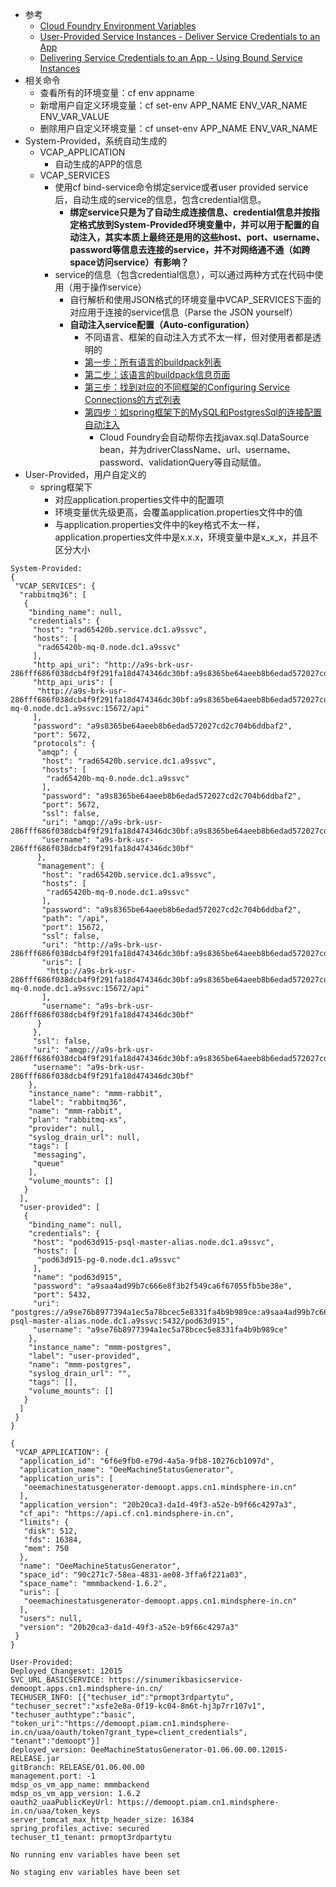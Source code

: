 * 参考
    * [Cloud Foundry Environment Variables](https://docs.cloudfoundry.org/devguide/deploy-apps/environment-variable.html)
    * [User-Provided Service Instances - Deliver Service Credentials to an App](https://docs.cloudfoundry.org/devguide/services/user-provided.html#credentials)
    * [Delivering Service Credentials to an App - Using Bound Service Instances](https://docs.cloudfoundry.org/devguide/services/application-binding.html#use)
* 相关命令
    * 查看所有的环境变量：cf env appname
    * 新增用户自定义环境变量：cf set-env APP_NAME ENV_VAR_NAME ENV_VAR_VALUE
    * 删除用户自定义环境变量：cf unset-env APP_NAME ENV_VAR_NAME
* System-Provided，系统自动生成的
    * VCAP_APPLICATION
        * 自动生成的APP的信息
    * VCAP_SERVICES
        * 使用cf bind-service命令绑定service或者user provided service后，自动生成的service的信息，包含credential信息。
            * **绑定service只是为了自动生成连接信息、credential信息并按指定格式放到System-Provided环境变量中，并可以用于配置的自动注入，其实本质上最终还是用的这些host、port、username、password等信息去连接的service，并不对网络通不通（如跨space访问service）有影响？**
        * service的信息（包含credential信息），可以通过两种方式在代码中使用（用于操作service）
            * 自行解析和使用JSON格式的环境变量中VCAP_SERVICES下面的对应用于连接的service信息（Parse the JSON yourself）
            * **自动注入service配置（Auto-configuration）**
                * 不同语言、框架的自动注入方式不太一样，但对使用者都是透明的
                * [第一步：所有语言的buildpack列表](https://docs.cloudfoundry.org/buildpacks/)
                * [第二步：该语言的buildpack信息页面](https://docs.cloudfoundry.org/buildpacks/java/index.html)
                * [第三步：找到对应的不同框架的Configuring Service Connections的方式列表](https://docs.cloudfoundry.org/buildpacks/java/configuring-service-connections/index.html)
                * [第四步：如spring框架下的MySQL和PostgresSql的连接配置自动注入](https://docs.cloudfoundry.org/buildpacks/java/configuring-service-connections/spring-service-bindings.html#rdbms)
                    * Cloud Foundry会自动帮你去找javax.sql.DataSource bean，并为driverClassName、url、username、password、validationQuery等自动赋值。
* User-Provided，用户自定义的
    * spring框架下
        * 对应application.properties文件中的配置项
        * 环境变量优先级更高，会覆盖application.properties文件中的值
        * 与application.properties文件中的key格式不太一样，application.properties文件中是x.x.x，环境变量中是x_x_x，并且不区分大小

```
System-Provided:
{
 "VCAP_SERVICES": {
  "rabbitmq36": [
   {
    "binding_name": null,
    "credentials": {
     "host": "rad65420b.service.dc1.a9ssvc",
     "hosts": [
      "rad65420b-mq-0.node.dc1.a9ssvc"
     ],
     "http_api_uri": "http://a9s-brk-usr-286fff686f038dcb4f9f291fa18d474346dc30bf:a9s8365be64aeeb8b6edad572027cd2c704b6ddbaf2@rad65420b.service.dc1.a9ssvc:15672/api",
     "http_api_uris": [
      "http://a9s-brk-usr-286fff686f038dcb4f9f291fa18d474346dc30bf:a9s8365be64aeeb8b6edad572027cd2c704b6ddbaf2@rad65420b-mq-0.node.dc1.a9ssvc:15672/api"
     ],
     "password": "a9s8365be64aeeb8b6edad572027cd2c704b6ddbaf2",
     "port": 5672,
     "protocols": {
      "amqp": {
       "host": "rad65420b.service.dc1.a9ssvc",
       "hosts": [
        "rad65420b-mq-0.node.dc1.a9ssvc"
       ],
       "password": "a9s8365be64aeeb8b6edad572027cd2c704b6ddbaf2",
       "port": 5672,
       "ssl": false,
       "uri": "amqp://a9s-brk-usr-286fff686f038dcb4f9f291fa18d474346dc30bf:a9s8365be64aeeb8b6edad572027cd2c704b6ddbaf2@rad65420b.service.dc1.a9ssvc:5672",
       "username": "a9s-brk-usr-286fff686f038dcb4f9f291fa18d474346dc30bf"
      },
      "management": {
       "host": "rad65420b.service.dc1.a9ssvc",
       "hosts": [
        "rad65420b-mq-0.node.dc1.a9ssvc"
       ],
       "password": "a9s8365be64aeeb8b6edad572027cd2c704b6ddbaf2",
       "path": "/api",
       "port": 15672,
       "ssl": false,
       "uri": "http://a9s-brk-usr-286fff686f038dcb4f9f291fa18d474346dc30bf:a9s8365be64aeeb8b6edad572027cd2c704b6ddbaf2@rad65420b.service.dc1.a9ssvc:15672/api",
       "uris": [
        "http://a9s-brk-usr-286fff686f038dcb4f9f291fa18d474346dc30bf:a9s8365be64aeeb8b6edad572027cd2c704b6ddbaf2@rad65420b-mq-0.node.dc1.a9ssvc:15672/api"
       ],
       "username": "a9s-brk-usr-286fff686f038dcb4f9f291fa18d474346dc30bf"
      }
     },
     "ssl": false,
     "uri": "amqp://a9s-brk-usr-286fff686f038dcb4f9f291fa18d474346dc30bf:a9s8365be64aeeb8b6edad572027cd2c704b6ddbaf2@rad65420b.service.dc1.a9ssvc:5672",
     "username": "a9s-brk-usr-286fff686f038dcb4f9f291fa18d474346dc30bf"
    },
    "instance_name": "mmm-rabbit",
    "label": "rabbitmq36",
    "name": "mmm-rabbit",
    "plan": "rabbitmq-xs",
    "provider": null,
    "syslog_drain_url": null,
    "tags": [
     "messaging",
     "queue"
    ],
    "volume_mounts": []
   }
  ],
  "user-provided": [
   {
    "binding_name": null,
    "credentials": {
     "host": "pod63d915-psql-master-alias.node.dc1.a9ssvc",
     "hosts": [
      "pod63d915-pg-0.node.dc1.a9ssvc"
     ],
     "name": "pod63d915",
     "password": "a9saa4ad99b7c666e8f3b2f549ca6f67055fb5be38e",
     "port": 5432,
     "uri": "postgres://a9se76b8977394a1ec5a78bcec5e8331fa4b9b989ce:a9saa4ad99b7c666e8f3b2f549ca6f67055fb5be38e@pod63d915-psql-master-alias.node.dc1.a9ssvc:5432/pod63d915",
     "username": "a9se76b8977394a1ec5a78bcec5e8331fa4b9b989ce"
    },
    "instance_name": "mmm-postgres",
    "label": "user-provided",
    "name": "mmm-postgres",
    "syslog_drain_url": "",
    "tags": [],
    "volume_mounts": []
   }
  ]
 }
}

{
 "VCAP_APPLICATION": {
  "application_id": "6f6e9fb0-e79d-4a5a-9fb8-10276cb1097d",
  "application_name": "OeeMachineStatusGenerator",
  "application_uris": [
   "oeemachinestatusgenerator-demoopt.apps.cn1.mindsphere-in.cn"
  ],
  "application_version": "20b20ca3-da1d-49f3-a52e-b9f66c4297a3",
  "cf_api": "https://api.cf.cn1.mindsphere-in.cn",
  "limits": {
   "disk": 512,
   "fds": 16384,
   "mem": 750
  },
  "name": "OeeMachineStatusGenerator",
  "space_id": "90c271c7-58ea-4831-ae08-3ffa6f221a03",
  "space_name": "mmmbackend-1.6.2",
  "uris": [
   "oeemachinestatusgenerator-demoopt.apps.cn1.mindsphere-in.cn"
  ],
  "users": null,
  "version": "20b20ca3-da1d-49f3-a52e-b9f66c4297a3"
 }
}

User-Provided:
Deployed_Changeset: 12015
SVC_URL_BASICSERVICE: https://sinumerikbasicservice-demoopt.apps.cn1.mindsphere-in.cn/
TECHUSER_INFO: [{"techuser_id":"prmopt3rdpartytu", "techuser_secret":"xsfe2e8a-0f19-kc04-8m6t-hj3p7rr107v1", "techuser_authtype":"basic", "token_uri":"https://demoopt.piam.cn1.mindsphere-in.cn/uaa/oauth/token?grant_type=client_credentials", "tenant":"demoopt"}]
deployed_version: OeeMachineStatusGenerator-01.06.00.00.12015-RELEASE.jar
gitBranch: RELEASE/01.06.00.00
management.port: -1
mdsp_os_vm_app_name: mmmbackend
mdsp_os_vm_app_version: 1.6.2
oauth2_uaaPublicKeyUrl: https://demoopt.piam.cn1.mindsphere-in.cn/uaa/token_keys
server_tomcat_max_http_header_size: 16384
spring_profiles_active: secured
techuser_t1_tenant: prmopt3rdpartytu

No running env variables have been set

No staging env variables have been set
```
